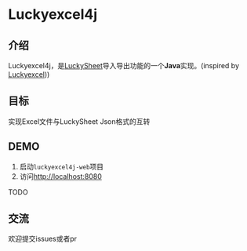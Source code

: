 # Luckyexcel4j
## 介绍
Luckyexcel4j，是[LuckySheet](https://gitee.com/mengshukeji/Luckysheet)导入导出功能的一个**Java**实现。(inspired by [Luckyexcel](https://gitee.com/mengshukeji/Luckyexcel)))

## 目标

实现Excel文件与LuckySheet Json格式的互转

## DEMO
1. 启动`luckyexcel4j-web`项目
2. 访问[http://localhost:8080](http://localhost:8080)


TODO

## 交流

欢迎提交issues或者pr

